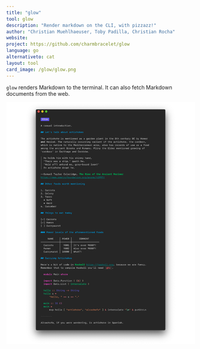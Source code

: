 ```yaml
---
title: "glow"
tool: glow
description: "Render markdown on the CLI, with pizzazz!"
author: "Christian Muehlhaeuser, Toby Padilla, Christian Rocha"
website:
project: https://github.com/charmbracelet/glow
language: go
alternativeto: cat
layout: tool
card_image: /glow/glow.png
---
```


`glow` renders Markdown to the terminal.  It can also fetch Markdown
documents from the web.

![glow example](glow.png)
